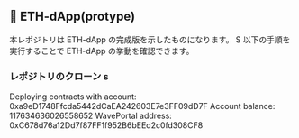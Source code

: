 ## 💬 ETH-dApp(protype)

本レポジトリは ETH-dApp の完成版を示したものになります。
S
以下の手順を実行することで ETH-dApp の挙動を確認できます。

### レポジトリのクローン s

Deploying contracts with account: 0xa9eD1748Ffcda5442dCaEA242603E7e3FF09dD7F
Account balance: 117634636026558652
WavePortal address: 0xC678d76a12Dd7f87FF1f952B6bEEd2c0fd308CF8
